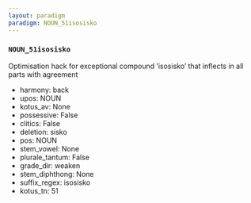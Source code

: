 ```yaml
---
layout: paradigm
paradigm: NOUN_51isosisko
---
```

### ` NOUN_51isosisko `

Optimisation hack for exceptional compound ’isosisko’ that inflects in all parts with agreement
* harmony: back
* upos: NOUN
* kotus_av: None
* possessive: False
* clitics: False
* deletion: sisko
* pos: NOUN
* stem_vowel: None
* plurale_tantum: False
* grade_dir: weaken
* stem_diphthong: None
* suffix_regex: isosisko
* kotus_tn: 51
